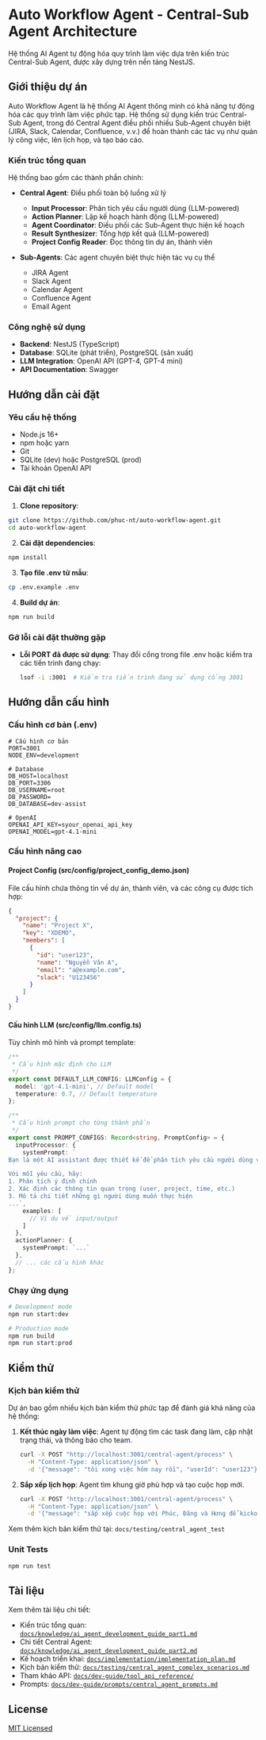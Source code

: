 # Auto Workflow Agent - Central-Sub Agent Architecture

Hệ thống AI Agent tự động hóa quy trình làm việc dựa trên kiến trúc Central-Sub Agent, được xây dựng trên nền tảng NestJS.

## Giới thiệu dự án

Auto Workflow Agent là hệ thống AI Agent thông minh có khả năng tự động hóa các quy trình làm việc phức tạp. Hệ thống sử dụng kiến trúc Central-Sub Agent, trong đó Central Agent điều phối nhiều Sub-Agent chuyên biệt (JIRA, Slack, Calendar, Confluence, v.v.) để hoàn thành các tác vụ như quản lý công việc, lên lịch họp, và tạo báo cáo.

### Kiến trúc tổng quan

Hệ thống bao gồm các thành phần chính:

- **Central Agent**: Điều phối toàn bộ luồng xử lý
  - **Input Processor**: Phân tích yêu cầu người dùng (LLM-powered)
  - **Action Planner**: Lập kế hoạch hành động (LLM-powered)
  - **Agent Coordinator**: Điều phối các Sub-Agent thực hiện kế hoạch
  - **Result Synthesizer**: Tổng hợp kết quả (LLM-powered)
  - **Project Config Reader**: Đọc thông tin dự án, thành viên

- **Sub-Agents**: Các agent chuyên biệt thực hiện tác vụ cụ thể
  - JIRA Agent
  - Slack Agent
  - Calendar Agent
  - Confluence Agent
  - Email Agent

### Công nghệ sử dụng

- **Backend**: NestJS (TypeScript)
- **Database**: SQLite (phát triển), PostgreSQL (sản xuất)
- **LLM Integration**: OpenAI API (GPT-4, GPT-4 mini)
- **API Documentation**: Swagger

## Hướng dẫn cài đặt

### Yêu cầu hệ thống

- Node.js 16+
- npm hoặc yarn
- Git
- SQLite (dev) hoặc PostgreSQL (prod)
- Tài khoản OpenAI API

### Cài đặt chi tiết

1. **Clone repository**:
```bash
git clone https://github.com/phuc-nt/auto-workflow-agent.git
cd auto-workflow-agent
```

2. **Cài đặt dependencies**:
```bash
npm install
```

3. **Tạo file .env từ mẫu**:
```bash
cp .env.example .env
```

4. **Build dự án**:
```bash
npm run build
```

### Gỡ lỗi cài đặt thường gặp

- **Lỗi PORT đã được sử dụng**: Thay đổi cổng trong file .env hoặc kiểm tra các tiến trình đang chạy:
  ```bash
  lsof -i :3001  # Kiểm tra tiến trình đang sử dụng cổng 3001
  ```

## Hướng dẫn cấu hình

### Cấu hình cơ bản (.env)

```
# Cấu hình cơ bản
PORT=3001
NODE_ENV=development

# Database
DB_HOST=localhost
DB_PORT=3306
DB_USERNAME=root
DB_PASSWORD=
DB_DATABASE=dev-assist

# OpenAI
OPENAI_API_KEY=syour_openai_api_key
OPENAI_MODEL=gpt-4.1-mini
```

### Cấu hình nâng cao

#### Project Config (src/config/project_config_demo.json)

File cấu hình chứa thông tin về dự án, thành viên, và các công cụ được tích hợp:

```json
{
  "project": {
    "name": "Project X",
    "key": "XDEMO",
    "members": [
      {
        "id": "user123",
        "name": "Nguyễn Văn A",
        "email": "a@example.com",
        "slack": "U123456"
      }
    ]
  }
}
```

#### Cấu hình LLM (src/config/llm.config.ts)

Tùy chỉnh mô hình và prompt template:

```typescript
/**
 * Cấu hình mặc định cho LLM
 */
export const DEFAULT_LLM_CONFIG: LLMConfig = {
  model: 'gpt-4.1-mini', // Default model
  temperature: 0.7, // Default temperature
};

/**
 * Cấu hình prompt cho từng thành phần
 */
export const PROMPT_CONFIGS: Record<string, PromptConfig> = {
  inputProcessor: {
    systemPrompt: `
Bạn là một AI assistant được thiết kế để phân tích yêu cầu người dùng và chuyển thành mô tả chi tiết.

Với mỗi yêu cầu, hãy:
1. Phân tích ý định chính
2. Xác định các thông tin quan trọng (user, project, time, etc.)
3. Mô tả chi tiết những gì người dùng muốn thực hiện
...`,
    examples: [
      // Ví dụ về input/output
    ]
  },
  actionPlanner: {
    systemPrompt: `...` 
  },
  // ... các cấu hình khác
};
```

### Chạy ứng dụng

```bash
# Development mode
npm run start:dev

# Production mode
npm run build
npm run start:prod
```

## Kiểm thử

### Kịch bản kiểm thử

Dự án bao gồm nhiều kịch bản kiểm thử phức tạp để đánh giá khả năng của hệ thống:

1. **Kết thúc ngày làm việc**: Agent tự động tìm các task đang làm, cập nhật trạng thái, và thông báo cho team.
   ```bash
   curl -X POST "http://localhost:3001/central-agent/process" \
     -H "Content-Type: application/json" \
     -d '{"message": "tôi xong việc hôm nay rồi", "userId": "user123"}' --max-time 300
   ```

2. **Sắp xếp lịch họp**: Agent tìm khung giờ phù hợp và tạo cuộc họp mới.
   ```bash
   curl -X POST "http://localhost:3001/central-agent/process" \
     -H "Content-Type: application/json" \
     -d '{"message": "sắp xếp cuộc họp với Phúc, Đăng và Hưng để kickoff dự án X", "userId": "user123"}' | jq
   ```

Xem thêm kịch bản kiểm thử tại: `docs/testing/central_agent_test`

### Unit Tests

```bash
npm run test
```

## Tài liệu

Xem thêm tài liệu chi tiết:

- Kiến trúc tổng quan: [`docs/knowledge/ai_agent_development_guide_part1.md`](docs/knowledge/ai_agent_development_guide_part1.md)
- Chi tiết Central Agent: [`docs/knowledge/ai_agent_development_guide_part2.md`](docs/knowledge/ai_agent_development_guide_part2.md)
- Kế hoạch triển khai: [`docs/implementation/implementation_plan.md`](docs/implementation/implementation_plan.md)
- Kịch bản kiểm thử: [`docs/testing/central_agent_complex_scenarios.md`](docs/testing/central_agent_complex_scenarios.md)
- Tham khảo API: [`docs/dev-guide/tool_api_reference/`](docs/dev-guide/tool_api_reference/)
- Prompts: [`docs/dev-guide/prompts/central_agent_prompts.md`](docs/dev-guide/prompts/central_agent_prompts.md)

## License

[MIT Licensed](LICENSE)
